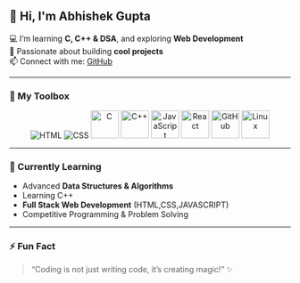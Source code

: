 
## 👋 Hi, I'm Abhishek Gupta

💻 I’m learning **C, C++ & DSA**, and exploring **Web Development**  
🚀 Passionate about building **cool projects**  
📫 Connect with me: [GitHub](https://github.com/AbhishekGupta0164)

---

### 🧰 My Toolbox

<div align="center">
  <img src="https://img.shields.io/badge/HTML5-E34F26?style=for-the-badge&logo=html5&logoColor=white" alt="HTML">
  <img src="https://img.shields.io/badge/CSS3-1572B6?style=for-the-badge&logo=css3&logoColor=white" alt="CSS">
  <img width="50" src="https://raw.githubusercontent.com/marwin1991/profile-technology-icons/main/icons/c.png" alt="C" title="C"/>
  <img width="50" src="https://raw.githubusercontent.com/marwin1991/profile-technology-icons/main/icons/c++.png" alt="C++" title="C++"/>
  <img width="50" src="https://raw.githubusercontent.com/marwin1991/profile-technology-icons/main/icons/javascript.png" alt="JavaScript" title="JavaScript"/>
  <img width="50" src="https://raw.githubusercontent.com/marwin1991/profile-technology-icons/main/icons/react.png" alt="React" title="React"/>
  <img width="50" src="https://raw.githubusercontent.com/marwin1991/profile-technology-icons/main/icons/github.png" alt="GitHub" title="GitHub"/>
  <img width="50" src="https://raw.githubusercontent.com/marwin1991/profile-technology-icons/main/icons/linux.png" alt="Linux" title="Linux"/>
</div>

---

### 🌱 Currently Learning
- Advanced **Data Structures & Algorithms**
- Learning C++
- **Full Stack Web Development** (HTML,CSS,JAVASCRIPT)
- Competitive Programming & Problem Solving

---

### ⚡ Fun Fact
> “Coding is not just writing code, it’s creating magic!” ✨
